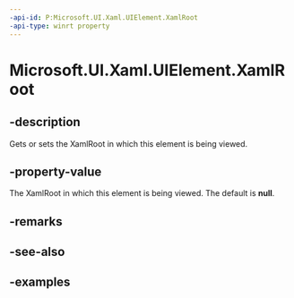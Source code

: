 ```yaml
---
-api-id: P:Microsoft.UI.Xaml.UIElement.XamlRoot
-api-type: winrt property
---
```


<!-- Property syntax.
public XamlRoot XamlRoot { get;  set; }
-->

# Microsoft.UI.Xaml.UIElement.XamlRoot

## -description

Gets or sets the XamlRoot in which this element is being viewed.

## -property-value

The XamlRoot in which this element is being viewed. The default is **null**.

## -remarks

## -see-also

## -examples

